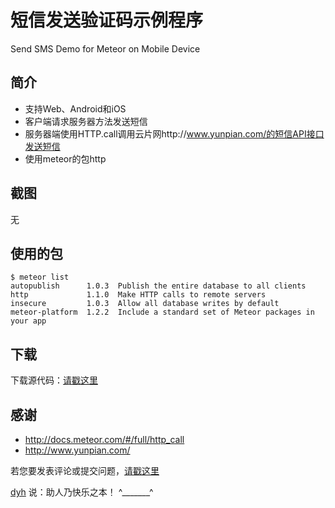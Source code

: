 # 短信发送验证码示例程序

Send SMS Demo for Meteor on Mobile Device


## 简介

- 支持Web、Android和iOS
- 客户端请求服务器方法发送短信
- 服务器端使用HTTP.call调用云片网http://www.yunpian.com/的短信API接口发送短信
- 使用meteor的包http


## 截图

无


## 使用的包

	$ meteor list
	autopublish      1.0.3  Publish the entire database to all clients
	http             1.1.0  Make HTTP calls to remote servers
	insecure         1.0.3  Allow all database writes by default
	meteor-platform  1.2.2  Include a standard set of Meteor packages in your app


## 下载

下载源代码：[请戳这里](https://github.com/MeteorChina/MeteorDemo/archive/master.zip)


## 感谢

- http://docs.meteor.com/#/full/http_call
- http://www.yunpian.com/


若您要发表评论或提交问题，[请戳这里](https://github.com/MeteorChina/MeteorDemo/issues)

[dyh](https://github.com/dyh) 说：助人乃快乐之本！  ^_______^
